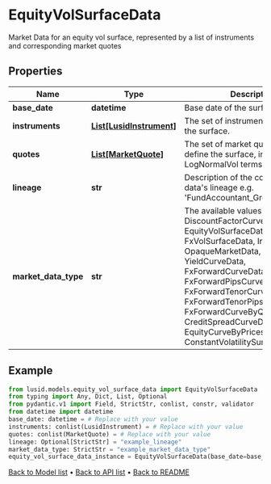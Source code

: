 # EquityVolSurfaceData

Market Data for an equity vol surface, represented by a list of instruments and corresponding market quotes
## Properties
Name | Type | Description | Notes
------------ | ------------- | ------------- | -------------
**base_date** | **datetime** | Base date of the surface | 
**instruments** | [**List[LusidInstrument]**](LusidInstrument.md) | The set of instruments that define the surface. | 
**quotes** | [**List[MarketQuote]**](MarketQuote.md) | The set of market quotes that define the surface, in NormalVol or LogNormalVol terms. | 
**lineage** | **str** | Description of the complex market data&#39;s lineage e.g. &#39;FundAccountant_GreenQuality&#39;. | [optional] 
**market_data_type** | **str** | The available values are: DiscountFactorCurveData, EquityVolSurfaceData, FxVolSurfaceData, IrVolCubeData, OpaqueMarketData, YieldCurveData, FxForwardCurveData, FxForwardPipsCurveData, FxForwardTenorCurveData, FxForwardTenorPipsCurveData, FxForwardCurveByQuoteReference, CreditSpreadCurveData, EquityCurveByPricesData, ConstantVolatilitySurface | 
## Example

```python
from lusid.models.equity_vol_surface_data import EquityVolSurfaceData
from typing import Any, Dict, List, Optional
from pydantic.v1 import Field, StrictStr, conlist, constr, validator
from datetime import datetime
base_date: datetime = # Replace with your value
instruments: conlist(LusidInstrument) = # Replace with your value
quotes: conlist(MarketQuote) = # Replace with your value
lineage: Optional[StrictStr] = "example_lineage"
market_data_type: StrictStr = "example_market_data_type"
equity_vol_surface_data_instance = EquityVolSurfaceData(base_date=base_date, instruments=instruments, quotes=quotes, lineage=lineage, market_data_type=market_data_type)

```

[Back to Model list](../README.md#documentation-for-models) &#8226; [Back to API list](../README.md#documentation-for-api-endpoints) &#8226; [Back to README](../README.md)

